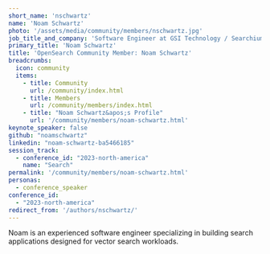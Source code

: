 ```yaml
---
short_name: 'nschwartz'
name: 'Noam Schwartz'
photo: '/assets/media/community/members/nschwartz.jpg'
job_title_and_company: 'Software Engineer at GSI Technology / Searchium.ai'
primary_title: 'Noam Schwartz'
title: 'OpenSearch Community Member: Noam Schwartz'
breadcrumbs:
  icon: community
  items:
    - title: Community
      url: /community/index.html
    - title: Members
      url: /community/members/index.html
    - title: "Noam Schwartz&apos;s Profile"
      url: '/community/members/noam-schwartz.html'
keynote_speaker: false
github: "noamschwartz"
linkedin: "noam-schwartz-ba5466185"
session_track: 
  - conference_id: "2023-north-america"
    name: "Search"
permalink: '/community/members/noam-schwartz.html'
personas:
  - conference_speaker
conference_id:
  - "2023-north-america"
redirect_from: '/authors/nschwartz/'
---
```


Noam is an experienced software engineer specializing in building search applications designed for vector search workloads.

